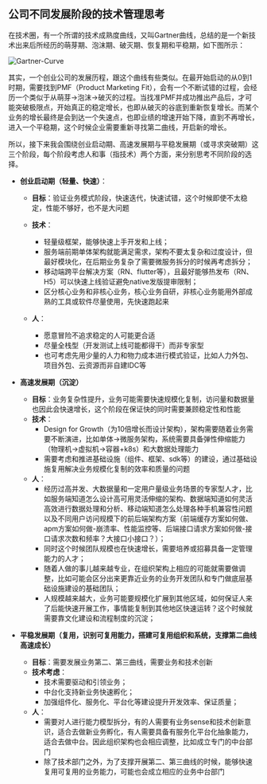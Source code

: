 ## **公司不同发展阶段的技术管理思考**

在技术圈，有一个所谓的技术成熟度曲线，又叫Gartner曲线，总结的是一个新技术出来后所经历的萌芽期、泡沫期、破灭期、恢复期和平稳期，如下图所示：

![Gartner-Curve]()

其实，一个创业公司的发展历程，跟这个曲线有些类似。在最开始启动的从0到1时期，需要找到PMF（Product Marketing Fit），会有一个不断试错的过程，会经历一个类似于从萌芽->泡沫->破灭的过程。当找准PMF并成功推出产品后，才可能突破极限点，开始真正的稳定增长，也即从破灭的谷底到重新恢复增长。而某个业务的增长最终是会到达一个失速点，也即业绩的增速开始下降，直到不再增长，进入一个平稳期，这个时候企业需要重新寻找第二曲线，开启新的增长。

所以，接下来我会围绕创业启动期、高速发展期与平稳发展期（或寻求突破期）这三个阶段，每个阶段考虑人和事（指技术）两个方面，来分别思考不同阶段的选择。

- **创业启动期（轻量、快速）**：
  - **目标**：验证业务模式阶段，快速迭代，快速试错，这个时候即使不太稳定，性能不够好，也不是大问题
  - **技术**：
    - 轻量级框架，能够快速上手开发和上线；
    - 服务端前期单体架构就能满足需求，架构不要太复杂和过度设计，但最好模块化，在后期业务复杂了需要微服务拆分的时候再考虑拆分；
    - 移动端跨平台解决方案（RN、flutter等），且最好能够热发布（RN、H5）可以快速上线验证避免native发版提审限制；
    - 区分核心业务和非核心业务，核心业务自研，非核心业务能用外部成熟的工具或软件尽量使用，先快速跑起来

  - **人**：
    - 愿意冒险不追求稳定的人可能更合适
    - 尽量全栈型（开发测试上线可能都得干）而非专家型 
    - 也可考虑先用少量的人力和物力成本进行模式验证，比如人力外包、项目外包、云资源而非自建IDC等

- **高速发展期（沉淀）**
  - **目标**：业务复杂性提升，业务可能需要快速规模化复制，访问量和数据量也因此会快速增长，这个阶段在保证快的同时需要兼顾稳定性和性能
  - **技术**：
    - Design for Growth（为10倍增长而设计架构），架构需要随着业务需要不断演进，比如单体->微服务架构，系统需要具备弹性伸缩能力（物理机->虚拟机->容器+k8s）和大数据处理能力
    - 需要考虑和推进基础设施（组件、框架、sdk等）的建设，通过基础设施复用解决业务规模化复制的效率和质量的问题
  - **人**：
    - 经历过高并发、大数据量和一定用户量级业务场景的专家型人才，比如服务端知道怎么设计高可用灵活伸缩的架构、数据端知道如何灵活高效进行数据处理和分析、移动端知道怎么处理各种手机兼容性问题以及不同用户访问规模下的前后端架构方案（前端缓存方案如何做、apm方案如何做-崩溃率、性能监控等、后端接口请求方案如何做-接口请求次数和频率？大接口小接口？）；
    - 同时这个时候团队规模也在快速增长，需要培养或招募具备一定管理能力的人才；
    - 随着人做的事儿越来越专业，在组织架构上相应的可能就需要做调整，比如可能会区分出来更靠近业务的业务开发团队和专门做底层基础设施建设的基础团队；
    - 人规模越来越大，业务可能要规模化扩展到其他区域，如何保证人来了后能快速开展工作，事情能复制到其他地区快速运转？这个时候就需要靠文化建设和流程制度的沉淀；

- **平稳发展期（复用，识别可复用能力，搭建可复用组织和系统，支撑第二曲线高速成长）**
  - **目标**：需要发展业务第二、第三曲线，需要业务和技术创新
  - **技术考虑**：
    - 技术需要驱动和引领业务；
    - 中台化支持新业务快速孵化；
    - 加强组件化、服务化、平台化等建设提升开发效率、保证质量；
  - **人**：
    - 需要对人进行能力模型拆分，有的人需要有业务sense和技术创新意识，适合去做新业务孵化，有人需要具备有服务化平台化抽象能力，适合去做中台。因此组织架构也会相应调整，比如成立专门的中台部门
    - 除了技术部门之外，为了支撑开展第二、第三曲线的时候，能够快速复用可复用的业务能力，可能也会成立相应的业务中台部门